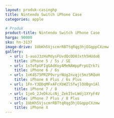 ```yaml
---
layout: produk-casinghp
title: Nintendo Switch iPhone Case
categories: apple

# Produk
product-title: Nintendo Switch iPhone Case
harga: 90000
sku: hn-3137
image-drive: 1UbKh5VjscmrRBTtqRqg3hjEGqppCXzmw
gallery:
  - url: 1-auoJ3zHxMdysFUvdQcDD0Jxth5HUdoB
    title: iPhone 5 / 5s / SE
  - url: 1sToTpUFIgGAdXoyAMeNAWppPrpUZrk7i
    title: iPhone 6 / 6s
  - url: 1vK4S75PRZP9vryrNUg2nvqjc5mzSRQoH
    title: iPhone 6 Plus / 6s Plus
  - url: 1Fn-Y3DDqMFxAFcXbWZlSfwjlOUBgn1Al
    title: iPhone 7 / 8
  - url: 1jeG_2JeDkzLcNj_ZekI5vLWdj1XYyF4V
    title: iPhone 7 Plus / 8 Plus
  - url: 1UbKh5VjscmrRBTtqRqg3hjEGqppCXzmw
    title: iPhone X
---
```


